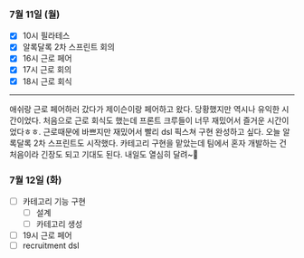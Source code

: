 ### 7월 11일 (월)
- [x] 10시 필라테스
- [x] 알록달록 2차 스프린트 회의
- [x] 16시 근로 페어
- [x] 17시 근로 회의
- [x] 18시 근로 회식
---
애쉬랑 근로 페어하러 갔다가 제이슨이랑 페어하고 왔다. 당황했지만 역시나 유익한 시간이었다. 
처음으로 근로 회식도 했는데 프론트 크루들이 너무 재밌어서 즐거운 시간이었다ㅎㅎ. 근로때문에 바쁘지만 재밌어서 빨리 dsl 픽스쳐 구현 완성하고 싶다.
오늘 알록달록 2차 스프린트도 시작했다. 카테고리 구현을 맡았는데 팀에서 혼자 개발하는 건 처음이라 긴장도 되고 기대도 된다. 내일도 열심히 달려~🏃‍

### 7월 12일 (화)
- [ ] 카테고리 기능 구현
  - [ ] 설계
  - [ ] 카테고리 생성
- [ ] 19시 근로 페어
-  [ ] recruitment dsl
